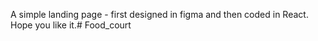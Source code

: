 A simple landing page - first designed in figma and then coded in React. Hope you like it.# Food_court
